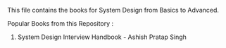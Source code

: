 This file contains the books for System Design from Basics to Advanced.

Popular Books from this Repository :

  1) System Design Interview Handbook - Ashish Pratap Singh
